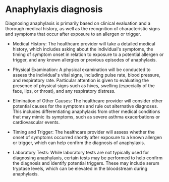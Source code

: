 # Anaphylaxis diagnosis

Diagnosing anaphylaxis is primarily based on clinical evaluation and a thorough medical history, as well as the recognition of characteristic signs and symptoms that occur after exposure to an allergen or trigger.

* Medical History: The healthcare provider will take a detailed medical history, which includes asking about the individual's symptoms, the timing of symptom onset in relation to exposure to a potential allergen or trigger, and any known allergies or previous episodes of anaphylaxis.

* Physical Examination: A physical examination will be conducted to assess the individual's vital signs, including pulse rate, blood pressure, and respiratory rate. Particular attention is given to evaluating the presence of physical signs such as hives, swelling (especially of the face, lips, or throat), and any respiratory distress.

* Elimination of Other Causes: The healthcare provider will consider other potential causes for the symptoms and rule out alternative diagnoses. This includes differentiating anaphylaxis from other medical conditions that may mimic its symptoms, such as severe asthma exacerbations or cardiovascular events.

* Timing and Trigger: The healthcare provider will assess whether the onset of symptoms occurred shortly after exposure to a known allergen or trigger, which can help confirm the diagnosis of anaphylaxis.

* Laboratory Tests: While laboratory tests are not typically used for diagnosing anaphylaxis, certain tests may be performed to help confirm the diagnosis and identify potential triggers. These may include serum tryptase levels, which can be elevated in the bloodstream during anaphylaxis.
